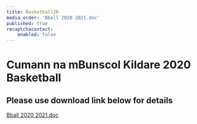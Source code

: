 ```yaml
---
title: Basketball20
media_order: 'Bball 2020 2021.doc'
published: true
recaptchacontact:
    enabled: false
---
```


# Cumann na mBunscol Kildare 2020 Basketball #
## Please use download link below for details ##

[Bball 2020 2021.doc](Bball%202020%202021.doc)

